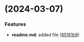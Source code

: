 #  (2024-03-07)


### Features

* **readme.md:** added file ([85161b9](https://github.com/ONYX8880/git-extended/commit/85161b9de10d0d8b0c563d0350a0dfd957198826))



